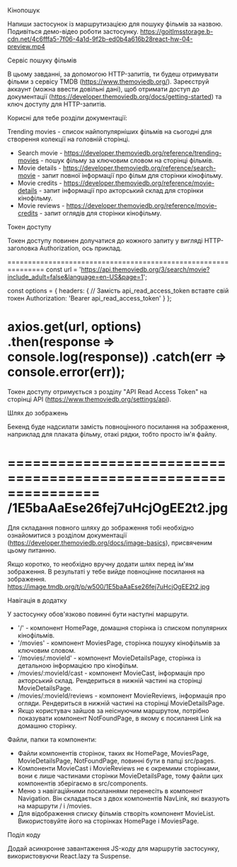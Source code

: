Кінопошук

Напиши застосунок із маршрутизацією для пошуку фільмів за назвою. Подивіться демо-відео роботи застосунку.
https://goitlmsstorage.b-cdn.net/4c6fffa5-7f06-4a1d-9f2b-ed0b4a616b28react-hw-04-preview.mp4

Сервіс пошуку фільмів

В цьому завданні, за допомогою HTTP-запитів, ти будеш отримувати фільми з сервісу TMDB (https://www.themoviedb.org/). Зареєструй аккаунт (можна ввести довільні дані), щоб отримати доступ до документації (https://developer.themoviedb.org/docs/getting-started) та ключ доступу для HTTP-запитів.

Корисні для тебе розділи документації:

Trending movies - список найпопулярніших фільмів на сьогодні для створення колекції на головній сторінці.

- Search movie - https://developer.themoviedb.org/reference/trending-movies - пошук фільму за ключовим словом на сторінці фільмів.
- Movie details - https://developer.themoviedb.org/reference/search-movie - запит повної інформації про фільм для сторінки кінофільму.
- Movie credits - https://developer.themoviedb.org/reference/movie-details - запит інформації про акторський склад для сторінки кінофільму.
- Movie reviews - https://developer.themoviedb.org/reference/movie-credits - запит оглядів для сторінки кінофільму.

Токен доступу

Токен доступу повинен долучатися до кожного запиту у вигляді HTTP-заголовка Authorization, ось приклад.

===============================================================
const url = 'https://api.themoviedb.org/3/search/movie?include_adult=false&language=en-US&page=1';

const options = {
headers: {
// Замість api_read_access_token вставте свій токен
Authorization: 'Bearer api_read_access_token'
}
};

axios.get(url, options)
.then(response => console.log(response))
.catch(err => console.error(err));
===============================================================

Токен доступу отримується з розділу "API Read Access Token" на сторінці API (https://www.themoviedb.org/settings/api).

Шлях до зображень

Бекенд буде надсилати замість повноцінного посилання на зображення, наприклад для плаката фільму, отакі рядки, тобто просто ім'я файлу.

===============================================================
/1E5baAaEse26fej7uHcjOgEE2t2.jpg
===============================================================

Для складання повного шляху до зображення тобі необхідно ознайомитися з розділом документації (https://developer.themoviedb.org/docs/image-basics), присвяченим цьому питанню.

Якщо коротко, то необхідно вручну додати шлях перед ім'ям зображення. В результаті у тебе вийде повноцінне посилання на зображення.
https://image.tmdb.org/t/p/w500/1E5baAaEse26fej7uHcjOgEE2t2.jpg

Навігація в додатку

У застосунку обов'язково повинні бути наступні маршрути.

- '/' - компонент HomePage, домашня сторінка із списком популярних кінофільмів.
- '/movies' - компонент MoviesPage, сторінка пошуку кінофільмів за ключовим словом.
- '/movies/:movieId' - компонент MovieDetailsPage, сторінка із детальною інформацією про кінофільм.
- /movies/:movieId/cast - компонент MovieCast, інформація про акторський склад. Рендериться в нижній частині на сторінці MovieDetailsPage.
- /movies/:movieId/reviews - компонент MovieReviews, інформація про огляди. Рендериться в нижній частині на сторінці MovieDetailsPage.
- Якщо користувач зайшов за неіснуючим маршрутом, потрібно показувати компонент NotFoundPage, в якому є посилання Link на домашню сторінку.

Файли, папки та компоненти:

- Файли компонентів сторінок, таких як HomePage, MoviesPage, MovieDetailsPage, NotFoundPage, повинні бути в папці src/pages.
- Компоненти MovieCast і MovieReviews не є окремими сторінками, вони є лише частинами сторінки MovieDetailsPage, тому файли цих компонентів зберігаємо в src/components.
- Меню з навігаційними посиланнями перенесіть в компонент Navigation. Він складається з двох компонентів NavLink, які вказують на маршрути / і /movies.
- Для відображення списку фільмів створіть компонент MovieList. Використовуйте його на сторінках HomePage і MoviesPage.

Поділ коду

Додай асинхронне завантаження JS-коду для маршрутів застосунку, використовуючи React.lazy та Suspense.
